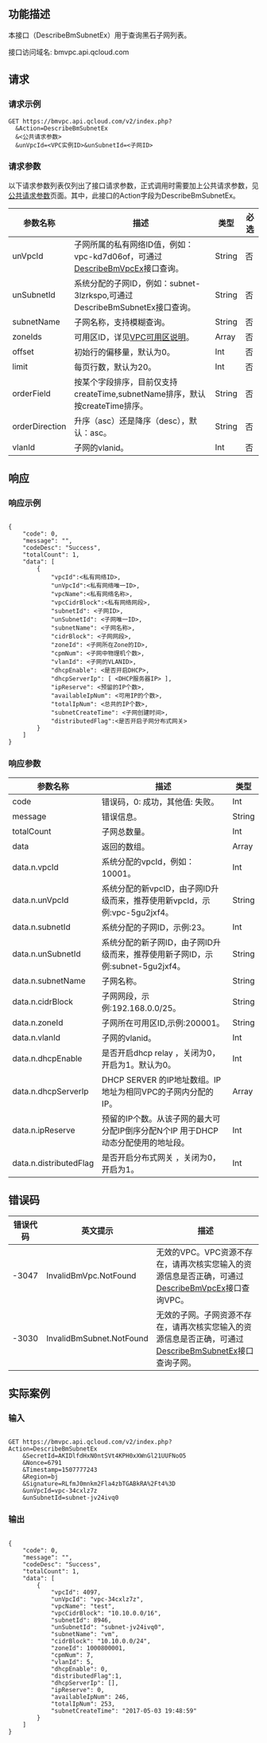 ## 功能描述 
 
本接口（DescribeBmSubnetEx）用于查询黑石子网列表。

接口访问域名: bmvpc.api.qcloud.com

## 请求

### 请求示例

```
GET https://bmvpc.api.qcloud.com/v2/index.php?
  &Action=DescribeBmSubnetEx
  &<公共请求参数>
  &unVpcId=<VPC实例ID>&unSubnetId=<子网ID>

```

### 请求参数

以下请求参数列表仅列出了接口请求参数，正式调用时需要加上公共请求参数，见<a href="/doc/api/229/6976" title="公共请求参数">公共请求参数</a>页面。其中，此接口的Action字段为DescribeBmSubnetEx。

| 参数名称 | 描述 | 类型 | 必选 |
|---------|---------|---------|---------|
| unVpcId | 子网所属的私有网络ID值，例如：vpc-kd7d06of，可通过<a href="http://tce.fsphere.cn/document/api/386/6646" title="DescribeBmVpcEx">DescribeBmVpcEx</a>接口查询。 | String | 否 |
| unSubnetId | 系统分配的子网ID，例如：subnet-3lzrkspo,可通过DescribeBmSubnetEx接口查询。| String | 否 |
| subnetName | 子网名称，支持模糊查询。 | String | 否 |
| zoneIds | 可用区ID，详见<a href="http://tce.fsphere.cn/document/api/386/6633">VPC可用区说明</a>。 | Array | 否 |
| offset | 初始行的偏移量，默认为0。 | Int | 否 |
| limit | 每页行数，默认为20。 | Int | 否 |
| orderField | 按某个字段排序，目前仅支持createTime,subnetName排序，默认按createTime排序。 | String | 否 |
| orderDirection | 升序（asc）还是降序（desc），默认：asc。 | String | 否 |
| vlanId | 子网的vlanid。 | Int | 否 |

## 响应

### 响应示例

```

{
    "code": 0,
    "message": "",
    "codeDesc": "Success",
    "totalCount": 1,
    "data": [
        {
            "vpcId":<私有网络ID>,
            "unVpcId":<私有网络唯一ID>,
            "vpcName":<私有网络名称>,
            "vpcCidrBlock":<私有网络网段>,
            "subnetId": <子网ID>,
            "unSubnetId": <子网唯一ID>,
            "subnetName": <子网名称>,
            "cidrBlock": <子网网段>,
            "zoneId": <子网所在Zone的ID>,
            "cpmNum": <子网中物理机个数>,
            "vlanId": <子网的VLANID>,
            "dhcpEnable": <是否开启DHCP>,
            "dhcpServerIp": [ <DHCP服务器IP> ],
            "ipReserve": <预留的IP个数>,
            "availableIpNum": <可用IP的个数>,
            "totalIpNum": <总共的IP个数>,
            "subnetCreateTime": <子网创建时间>,
			"distributedFlag":<是否开启子网分布式网关>
        }
    ]
}

```
### 响应参数

| 参数名称 | 描述| 类型 |
|---------|---------|---------|
| code| 错误码，0: 成功，其他值: 失败。 | Int |
| message | 错误信息。 | String |
| totalCount | 子网总数量。 | Int |
| data | 返回的数组。 | Array |
| data.n.vpcId | 系统分配的vpcId，例如：10001。| Int |
| data.n.unVpcId | 系统分配的新vpcID，由子网ID升级而来，推荐使用新vpcId，示例:vpc-5gu2jxf4。| String |
| data.n.subnetId | 系统分配的子网ID，示例:23。| Int |
| data.n.unSubnetId | 系统分配的新子网ID，由子网ID升级而来，推荐使用新子网ID，示例:subnet-5gu2jxf4。| String |
| data.n.subnetName | 子网名称。| String |
| data.n.cidrBlock | 子网网段，示例:192.168.0.0/25。| String |
| data.n.zoneId | 子网所在可用区ID,示例:200001。| String |
| data.n.vlanId | 子网的vlanid。| Int |
| data.n.dhcpEnable | 是否开启dhcp relay ，关闭为0，开启为1。默认为0。| Int |
| data.n.dhcpServerIp | DHCP SERVER 的IP地址数组。IP地址为相同VPC的子网内分配的IP。| Array |
| data.n.ipReserve | 预留的IP个数。从该子网的最大可分配IP倒序分配N个IP 用于DHCP 动态分配使用的地址段。| Int |
| data.n.distributedFlag | 是否开启分布式网关 ，关闭为0，开启为1。| Int |

## 错误码
 
| 错误代码 |英文提示| 描述 |
|--------|---------|---------|
| -3047 | InvalidBmVpc.NotFound | 无效的VPC。VPC资源不存在，请再次核实您输入的资源信息是否正确，可通过<a href="http://tce.fsphere.cn/document/api/386/6646" title="DescribeBmVpcEx">DescribeBmVpcEx</a>接口查询VPC。 |
| -3030 | InvalidBmSubnet.NotFound | 无效的子网。子网资源不存在，请再次核实您输入的资源信息是否正确，可通过<a href="http://tce.fsphere.cn/document/api/386/6648" title="DescribeBmSubnetEx">DescribeBmSubnetEx</a>接口查询子网。 |

## 实际案例

### 输入

```

GET https://bmvpc.api.qcloud.com/v2/index.php?Action=DescribeBmSubnetEx
    &SecretId=AKIDlfdHxN0ntSVt4KPH0xXWnGl21UUFNoO5
    &Nonce=6791
    &Timestamp=1507777243
    &Region=bj
    &Signature=RLfmJ0mnkm2Fla4zbTGABkRA%2Ft4%3D
    &unVpcId=vpc-34cxlz7z
    &unSubnetId=subnet-jv24ivq0
```

### 输出
```

{
    "code": 0,
    "message": "",
    "codeDesc": "Success",
    "totalCount": 1,
    "data": [
        {
            "vpcId": 4097,
            "unVpcId": "vpc-34cxlz7z",
            "vpcName": "test",
            "vpcCidrBlock": "10.10.0.0/16",
            "subnetId": 8946,
            "unSubnetId": "subnet-jv24ivq0",
            "subnetName": "vm",
            "cidrBlock": "10.10.0.0/24",
            "zoneId": 1000800001,
            "cpmNum": 7,
            "vlanId": 5,
            "dhcpEnable": 0,
			"distributedFlag":1,
            "dhcpServerIp": [],
            "ipReserve": 0,
            "availableIpNum": 246,
            "totalIpNum": 253,
            "subnetCreateTime": "2017-05-03 19:48:59"
        }
    ]
}

```